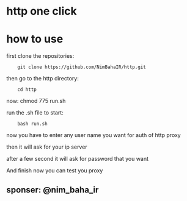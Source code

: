 # http one click

# how to use

first clone the repositories:

        git clone https://github.com/NimBahaIR/http.git
        
then go to the http directory:

        cd http
        
now:
        chmod 775 run.sh
        
run the .sh file to start:

        bash run.sh
        
now you have to enter any user name you want for auth of http proxy

then it will ask for your ip server

after a few second it will ask for password that you want 

And finish now you can test you proxy

## sponser: @nim_baha_ir
